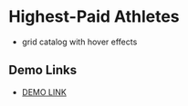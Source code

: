 # Highest-Paid Athletes

- grid catalog with hover effects

## Demo Links

- [DEMO LINK](https://AndriiZakharenko.github.io//Highest-Paid-Athletes/)
